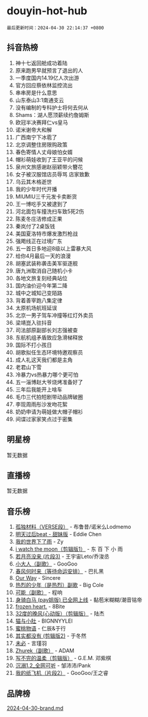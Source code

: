 # douyin-hot-hub

`最后更新时间：2024-04-30 22:14:37 +0800`

## 抖音热榜

1. 神十七返回舱成功着陆
1. 原来跑男早就预言了退出的人
1. 一季度国内14.19亿人次出游
1. 官方回应蔡依林监控流出
1. 串串房是什么意思
1. 山东泰山3:1南通支云
1. 没有编制的专科护士将何去何从
1. Shams：湖人愿顶薪续约詹姆斯
1. 欧冠半决赛拜仁vs皇马
1. 诺米谢帝大和解
1. 广西南宁下冰雹了
1. 北京调整住房限购政策
1. 春色寄情人丈母娘怕女婿
1. 帽衫萌娃收到了王亚平的问候
1. 泉州文旅感谢赵丽颖带火簪花
1. 女子被汉服馆店员辱骂 店家致歉
1. 乌云其木格逝世
1. 我的少年时代开播
1. MIUMIU三千元发卡卖断货
1. 王一博吃手又被逮到了
1. 河北面包车撞洗扫车致5死2伤
1. 陈麦冬庄洁修成正果
1. 秦岚付了2桌饭钱
1. 美国夏洛特市爆发激烈枪战
1. 强飑线正在过境广东
1. 五一首日多地迎8级以上雷暴大风
1. 给你4月最后一天的浪漫
1. 胡塞武装称袭击美军驱逐舰
1. 唐九洲取消自己随机小卡
1. 各地文旅复刻经典站位
1. 国内油价迎今年第二降
1. 城中之城知己变陌路
1. 背着善宰跑八集定律
1. 太原机场航班延误
1. 北京一男子驾车冲撞等红灯外卖员
1. 梁靖崑入驻抖音
1. 司法部原副部长刘志强被查
1. 东航机组矛盾致应急滑梯释放
1. 国际不打小孩日
1. 胡歌拟任生态环境特邀观察员
1. 成人礼这天我们都是主角
1. 老君山下雪
1. 冷暴力vs热暴力哪个更可怕
1. 五一淄博赵大爷烧烤准备好了
1. 三年后我能开上啥车
1. 毛巾三代拍短剧带动品牌破圈
1. 李现周雨彤沙发吻花絮
1. 奶奶申请为萌娃做大帽子帽衫
1. 间谍过家家笑点过于密集

## 明星榜

暂无数据

## 直播榜

暂无数据

## 音乐榜

1. [孤独材料（VERSE段）](https://sf27-cdn-tos.douyinstatic.com/obj/tos-cn-ve-2774/ocX7glDNHYlwFeYrGQfBZoThtvPWy8tCCEBGKQ) - 布鲁昔/诺米么Lodmemo
1. [明天过后beat - 甜妹版](https://sf5-hl-cdn-tos.douyinstatic.com/obj/tos-cn-ve-2774/osMLYeeoMm04CZyaI91XUDF8OzLRLgePKALGHI) - Eddie Chen
1. [我的世界下了雨](https://sf5-hl-cdn-tos.douyinstatic.com/obj/tos-cn-ve-2774/o85sBiwXIByH9bWIMAEEOoiQ1o1m9Afn15BspE) - Zy
1. [i watch the moon（剪辑版1）](https://sf6-cdn-tos.douyinstatic.com/obj/tos-cn-ve-2774/o0I9mSChzHZANMJIEBfkCQzzg6N5WAcVtqft9P) - 东 百 下 小 雨
1. [若月亮没来 (片段3)](https://sf5-hl-cdn-tos.douyinstatic.com/obj/tos-cn-ve-2774/okfyEUsGW1B1ovJi5JiN9IjvAT2lMwA054GoEB) - 王宇宙Leto/乔浚丞
1. [小大人（副歌）](https://sf5-hl-cdn-tos.douyinstatic.com/obj/tos-cn-ve-2774/oIhaDwehWhLFsVIG7QIICLLazDNGJAGg5geeb4) - GooGoo
1. [春风何时来（等待命运安排）](https://sf3-cdn-tos.douyinstatic.com/obj/tos-cn-ve-2774/oICBNbD3gelMfB4WgiD1KI2jQtXZE2FgHLwtsl) - 巴扎黑
1. [Our Way](https://sf5-hl-cdn-tos.douyinstatic.com/obj/tos-cn-ve-2774/o8tPEkQgQNCe0DPeFwZzYrbqLlnzBBrYidWkEZ) - Sincere
1. [热烈的少年（是热烈）副歌](https://sf27-cdn-tos.douyinstatic.com/obj/tos-cn-ve-2774/owVNI0CLDAUMtSz6TEYvfFBFL4UDFFhLfgK8fa) - Big Cole
1. [可能（副歌）](https://sf5-hl-cdn-tos.douyinstatic.com/obj/tos-cn-ve-2774/cde1731888894259b333569393c2fb51) - 程响
1. [身骑白马 (pay姐版) 已全网上线](https://sf6-cdn-tos.douyinstatic.com/obj/tos-cn-ve-2774/oQLO5ZgLsFkaDhdIIveF2zUCgfweY0gWaH4AQG) - 黏苞米糊糊/潮音铭帝
1. [frozen heart.](https://sf5-hl-cdn-tos.douyinstatic.com/obj/tos-cn-ve-2774/oIIWJfyjIACZA9zQMtnJ6hQQhFC4vhCupoRBsO) - 8Bite
1. [32度的晚风(心动版）（剪辑版）](https://sf5-hl-cdn-tos.douyinstatic.com/obj/tos-cn-ve-2774/owNyabsyWdzUulxhoJfK8IBXgp0UMQAHpvGh2B) - 陆杰
1. [猫与小肚](https://sf5-hl-cdn-tos.douyinstatic.com/obj/tos-cn-ve-2774/osZeoClMECgK8DYl6VebABgbchEtPYQjZEnRtd) - BIGNNYYLEI
1. [蜜桃物语](https://sf27-cdn-tos.douyinstatic.com/obj/tos-cn-ve-2774/oIhOSCZtIACtYU4XQkngiW9kCBfVD1Fz9IYeqL) - 仁辰&于行
1. [其实都没有 (剪辑版2)](https://sf3-cdn-tos.douyinstatic.com/obj/tos-cn-ve-2774/oEBNQenHZtBhxYjGgUDQk0BCHTigQafgFlbQ7k) - 于冬然
1. [未必](https://sf5-hl-cdn-tos.douyinstatic.com/obj/tos-cn-ve-2774/ogntQMFnKQDZUgTCYuJgfLEtleYZZFxBQqhhFB) - 言瑾羽
1. [Zhurek（副歌）](https://sf3-cdn-tos.douyinstatic.com/obj/tos-cn-ve-2774/ooQm8FBZQDlf0btEYgVpCcSCQfrdJGBEKZYBGS) - ADAM
1. [写不完的温柔（剪辑版）](https://sf3-cdn-tos.douyinstatic.com/obj/tos-cn-ve-2774/oYBzzZQJ233GfwkemJJffAIWgeIYrjZfWhHTcG) - G.E.M. 邓紫棋
1. [沉溺1.2_全网可听](https://sf5-hl-cdn-tos.douyinstatic.com/obj/tos-cn-ve-2774/ok2QoiBqsWAX9McZmWiI9gAB0EzwD4Xj6yfmtH) - 邹沛沛/Pank
1. [我的纸飞机（片段2）](https://sf3-cdn-tos.douyinstatic.com/obj/tos-cn-ve-2774/oM2ZrKcg2CD5AeRB2gkeXOFB1IxAGJdZPazYHf) - GooGoo/王之睿

## 品牌榜

[2024-04-30-brand.md](2024-04-30-brand.md)
